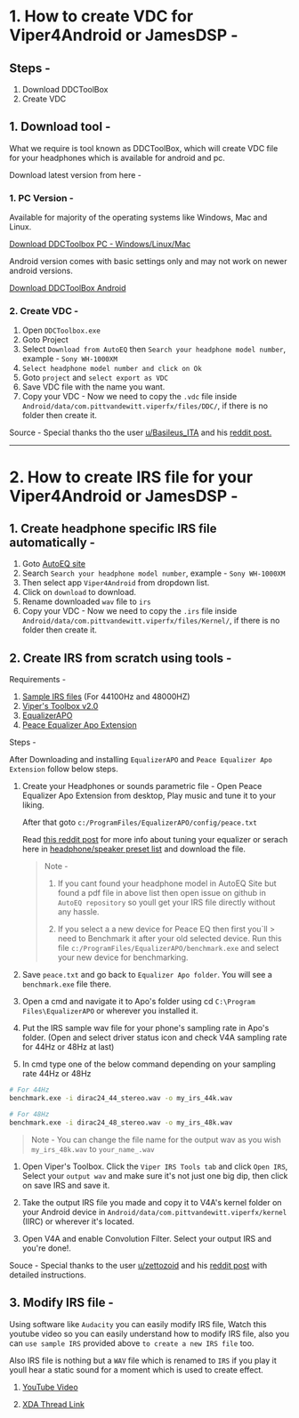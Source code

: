 # 1. How to create VDC for Viper4Android or JamesDSP -

## Steps -

1. Download DDCToolBox
2. Create VDC

## 1. Download tool -

What we require is tool known as DDCToolBox, which will create VDC file for your headphones which is available for android and pc.

Download latest version from here -

### 1. PC Version -

Available for majority of the operating systems like Windows, Mac and Linux.

[Download DDCToolbox PC - Windows/Linux/Mac](https://github.com/ThePBone/DDCToolbox)

Android version comes with basic settings only and may not work on newer android versions.

[Download DDCToolBox Android](https://github.com/ThePBone/DDCToolbox-Android/)

### 2. Create VDC -

1. Open `DDCToolbox.exe`
2. Goto Project
3. Select `Download from AutoEQ` then `Search your headphone model number`, example - `Sony WH-1000XM`
4. `Select headphone model number and click on Ok`
5. Goto `project` and `select export as VDC`
6. Save VDC file with the name you want.
7. Copy your VDC -
Now we need to copy the `.vdc` file inside `Android/data/com.pittvandewitt.viperfx/files/DDC/`, if there is no folder then create it.

Source - Special thanks tho the user [u/Basileus_ITA](https://www.reddit.com/user/Basileus_ITA/) and his [reddit post.](https://www.reddit.com/r/oratory1990/comments/o6b8p4/the_fools_guide_to_applying_eq_on_rooted_android/)

---

# 2. How to create IRS file for your Viper4Android or JamesDSP -

## 1. Create headphone specific IRS file automatically -

1. Goto [AutoEQ site](https://autoeq.app/)
2. Search `Search your headphone model number`, example - `Sony WH-1000XM`
3. Then select app `Viper4Android` from dropdown list.
4. Click on `download` to download.
5. Rename downloaded `wav` file to `irs`
6. Copy your VDC -
Now we need to copy the `.irs` file inside `Android/data/com.pittvandewitt.viperfx/files/Kernel/`, if there is no folder then create it.

## 2. Create IRS from scratch using tools -

Requirements -

1. [Sample IRS files](files/sampleIRS44100_48000.zip) (For 44100Hz and 48000HZ) 
2. [Viper's Toolbox v2.0](files/ViPERToolBox_2.0.zip)
3. [EqualizerAPO](https://sourceforge.net/projects/equalizerapo/)
4. [Peace Equalizer Apo Extension](https://sourceforge.net/projects/peace-equalizer-apo-extension/)

Steps -

After Downloading and installing `EqualizerAPO` and `Peace Equalizer Apo Extension` follow below steps.

1. Create your Headphones or sounds parametric file -
Open Peace Equalizer Apo Extension from desktop, Play music and tune it to your liking.

    After that goto `c:/ProgramFiles/EqualizerAPO/config/peace.txt`

    Read [this reddit post](https://www.reddit.com/r/headphones/comments/9o2f5n/psa_oratory1990s_list_of_eq_presets/) for more info about tuning your equalizer or serach here in [headphone/speaker preset list](https://www.reddit.com/r/oratory1990/wiki/index/list_of_presets/) and download the file.

    > Note -
    > 1. If you cant found your headphone model in AutoEQ Site but found a pdf file in above list then open issue on github in `AutoEQ repository` so youll get your IRS file directly without any hassle.
    >
    > 2. If you select a a new device for Peace EQ then first you\`ll > need to Benchmark it after your old selected device.
    > Run this file `c:/ProgramFiles/EqualizerAPO/benchmark.exe`
    > and select your new device for benchmarking.

2. Save `peace.txt` and go back to `Equalizer Apo folder`. You will see a `benchmark.exe` file there.

3. Open a cmd and navigate it to Apo's folder using cd `C:\Program Files\EqualizerAPO` or wherever you installed it.

4. Put the IRS sample wav file for your phone's sampling rate in Apo's folder. (Open and select driver status icon and check V4A sampling rate for 44Hz or 48Hz at last) 

5. In cmd type one of the below command depending on your sampling rate 44Hz or 48Hz

```bash
# For 44Hz
benchmark.exe -i dirac24_44_stereo.wav -o my_irs_44k.wav

# For 48Hz
benchmark.exe -i dirac24_48_stereo.wav -o my_irs_48k.wav
```

> Note - You can change the file name for the output wav as you wish `my_irs_48k.wav` to `your_name_.wav`
> 

1. Open Viper's Toolbox. Click the `Viper IRS Tools tab` and click `Open IRS`, Select your `output wav` and make sure it's not just one big dip, then click on save IRS and save it.

2. Take the output IRS file you made and copy it to V4A's kernel folder on your Android device in `Android/data/com.pittvandewitt.viperfx/kernel` (IIRC) or wherever it's located.

3. Open V4A and enable Convolution Filter. Select your output IRS and you're done!.

Souce - Special thanks to the user [u/zettozoid](https://www.reddit.com/user/zettozoid/) and his [reddit post](https://www.reddit.com/r/oratory1990/comments/l9qpa0/v4a_android_how_to_use_oratory1990s_presets/) with detailed instructions.


## 3. Modify IRS file -

Using software like `Audacity` you can easily modify IRS file, Watch this youtube video so you can easily understand how to modify IRS file, also you can `use sample IRS` provided above `to create a new IRS file` too.

Also IRS file is nothing but  a `WAV` file which is renamed to `IRS` if you play it youll hear a static sound for a moment which is used to create effect.

1. [YouTube Video](https://www.youtube.com/watch?v=YApT9_zY4vY)

2. [XDA Thread Link](https://xdaforums.com/t/guide-modifying-viper4android-convolver-impulse-responses-irs.3717683/)